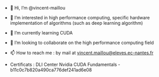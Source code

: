- 👋 Hi, I’m @vincent-maillou
- 👀 I’m interested in high performance computing, specific hardware implementation of algorithms (such as deep learning algorithm)
- 🌱 I’m currently learning CUDA 
- 💞️ I’m looking to collaborate on the high performance computing field
- 📫 How to reach me : by mail at vincent.maillou@eleves.ec-nantes.fr

- Certificats : 
DLI Center Nvidia CUDA Fundamentals - b11c0c7b820a490ca776def241ad6e08

<!---
vincent-maillou/vincent-maillou is a ✨ special ✨ repository because its `README.md` (this file) appears on your GitHub profile.
You can click the Preview link to take a look at your changes.
--->
